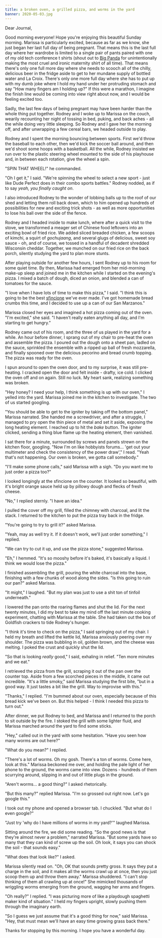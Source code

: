```yaml
---
title: a broken oven, a grilled pizza, and worms in the yard
banner: 2020-05-03.jpg
---
```


Dear Journal,

Good morning everyone!  Hope you're enjoying this beautiful Sunday
morning.  Marissa is particularly excited, because as far as we know,
she just began her last full day of being pregnant.  That means this
is the last full day where her wardrobe is limited to a single pair of
pants paired with one of my old tech conference t shirts (shout out to
[Big Panda] for unintentionally making the most cruel and ironic
maternity shirt of all time).  That means there's only one full more
day where she needs to scooch all of the chilly, delicious beer in the
fridge aside to get to her mundane supply of bottled water and La
Croix.  There's only one more full day where she has to put up with my
dumb joke where I hold my hand under her protruding stomach and say
"How many fingers am I holding up?"  If this were a marathon, I
imagine the finish line would be coming into view right about now, and
I would be feeling excited too.

Sadly, the last few days of being pregnant may have been harder than
the whole thing put together.  Rodney and I woke up to Marissa on the
couch, wearily recounting her night of tossing in bed, puking, and
back aches - all the while doing very little sleeping.  So Rodney and
I gave her the morning off, and after unwrapping a few cereal bars, we
headed outside to play.

Rodney and I spent the morning bouncing between sports.  First we'd
throw the baseball to each other, then we'd kick the soccer ball
around, and then we'd shoot some hoops with a basketball.  All the
while, Rodney insisted we run over to the plastic steering wheel
mounted to the side of his playhouse and, in between each rotation,
give the wheel a spin.

"SPIN THAT WHEEL!" he commanded.

"Oh I get it," I said.  "We're spinning the wheel to select a new
sport - just like Dude Perfect does in their combo sports battles."
Rodney nodded, as if to say _yeah, you finally caught on_.

I also introduced Rodney to the wonder of lobbing balls up to the roof
of our shed and letting them roll back down, which to him opened up
hundreds of possibilities for new and exciting trick shots - as well
as more opportunities to lose his ball over the side of the fence.

Rodney and I headed inside to make lunch, where after a quick visit to
the stove, we transformed a meager set of Chinese food leftovers into
an exciting bowl of fried rice.  We added sliced breaded chicken, a
few scoops of kimchi, a squirt of _gochujaang_, and several glugs of
delicious, sweet soy sauce - oh, and of course, we tossed in a handful
of decadent shredded Wisconsin cheddar.  Together, we munched on our
fried rice on the back porch, silently studying the yard to plan more
stunts.

After playing outside for another few hours, I sent Rodney up to his
room for some quiet time.  By then, Marissa had emerged from her
mid-morning make-up sleep and joined me in the kitchen while I started
on the evening's pizza.  I mixed a batch of dough, diced an onion, and
blended a can of tomatoes for the sauce.

"I love when I have lots of time to make this pizza," I said.  "I
think this is going to be the best [sfincione] we've ever made.  I've
got homemade bread crumbs this time, and I decided to use up a can of
our San Marzanos."  

Marissa closed her eyes and imagined a hot pizza coming out of the
oven.  "I'm excited," she said.  "I haven't really eaten anything all
day, and I'm starting to get hungry."

Rodney came out of his room, and the three of us played in the yard
for a while.  An hour before dinner, I sprang out of my chair to
pre-heat the oven and assemble the pizza.  I poured out the dough onto
a sheet pan, ladled on the sauce, sprinkled the ensemble with a ripped
up ball of fresh mozzarella, and finally spooned over the delicious
pecorino and bread crumb topping.  The pizza was ready for the oven.

I spun around to open the oven door, and to my surprise, it was still
pre-heating.  I cracked open the door and felt inside - drafty, ice
cold.  I clicked the oven off and on again.  Still no luck.  My heart
sank, realizing something was broken.

"Hey honey?  I need your help, I think something is up with our oven,"
I yelled into the yard.  Marissa joined me in the kitchen to
investigate.  The two of us started googling.

"You should be able to get to the igniter by taking off the bottom
panel," Marissa narrated.  She handed me a screwdriver, and after a
struggle, I managed to pry open the thin piece of metal and set it
aside, exposing the long heating element.  I reached up to hit the
_bake_ button.  The igniter clicked, sending a thing blue flame up the
heating element, then vanished.

I sat there for a minute, surrounded by screws and panels strewn on
the kitchen floor, googling.  "Now I'm on like hobbyists
forums... 'get out your multimeter and check the consistency of the
power draw'," I read.  "Yeah that's not happening.  Our oven is
broken, we gotta call somebody."

"I'll make some phone calls," said Marissa with a sigh.  "Do you want
me to just order a pizza too?"

I looked longingly at the sfincione on the counter.  It looked so
beautiful, with it's bright orange sauce held up by pillowy dough and
flecks of fresh cheese.

"No," I replied sternly.  "I have an idea."

I pulled the cover off my grill, filled the chimney with charcoal, and
lit the stack.  I returned to the kitchen to put the pizza tray back
in the fridge.

"You're going to try to grill it?" asked Marissa.

"Yeah, may as well try it.  If it doesn't work, we'll just order
something," I replied.

"We can try to cut it up, and use the pizza stone," suggested
Marissa.

"Eh," I hemmed.  "It's so mooshy before it's baked, it's basically a
liquid.  I think we would lose the pizza."

I finished assembling the grill, pouring the white charcoal into the
base, finishing with a few chunks of wood along the sides.  "Is this
going to ruin our pan?" asked Marissa.

"It might," I laughed.  "But my plan was just to use a shit ton of
tinfoil underneath."

I lowered the pan onto the roaring flames and shut the lid.  For the
next twenty minutes, I did my best to take my mind off the last minute
cooking experiment, chatting with Marissa at the table.  She had taken
out the box of Goldfish crackers to tide Rodney's hunger.

"I think it's time to check on the pizza," I said springing out of my
chair.  I held my breath and lifted the kettle lid, Marissa anxiously
peering over my shoulder.  The pizza was bubbling in oil, golden
brown, and the cheese was melting.  I poked the crust and quickly shut
the lid.

"So that is looking _really_ good," I said, exhaling in relief.  "Ten
more minutes and we eat."

I retrieved the pizza from the grill, scraping it out of the pan over
the counter top.  Aside from a few scorched pieces in the middle, it
came out incredible.  "It's a little smoky," said Marissa studying the
first bite, "but in a good way.  It just tastes a bit like the grill.
Way to improvise with this."

"Thanks," I replied.  "I'm bummed about our oven, especially because
of this bread kick we've been on.  But this helped - I think I needed
this pizza to turn out."

After dinner, we put Rodney to bed, and Marissa and I returned to the
porch to sit outside by the fire.  I stoked the grill with some
lighter fluid, and Marissa marched around the yard to find some
sticks.

"Hey," called out in the yard with some hesitation.  "Have you seen
how many worms are out here?"

"What do you mean?" I replied.

"There's a lot of worms.  Oh my gosh.  There's a ton of worms.  Come
here, look at this."  Marissa beckoned me over, and holding the pale
light of her phone to the ground, the worms came into view.  Dozens -
hundreds of them scurrying around, slipping in and out of little plugs
in the ground.

"Aren't worms... a good thing?" I asked rhetorically.

"But this many?" replied Marissa.  "I'm so grossed out right now.
Let's go google this."

I took out my phone and opened a browser tab.  I chuckled.  "But what
do I even google?"

"Just try 'why do I have millions of worms in my yard?'" laughed
Marissa.

Sitting around the fire, we did some reading.  "So the good news is
that they're almost never a problem," narrated Marissa.  "But some
yards have so many that they can kind of screw up the soil.  Oh look,
it says you can shock the soil - that sounds easy."

"What does that look like?" I asked.

Marissa silently read on.  "Oh, OK that sounds pretty gross.  It says
they put a charge in the soil, and it makes all the worms crawl up at
once, then you just scoop them up and throw them away."  Marissa
shuddered.  "I can't stop thinking of them all crawling up at once!"
She mimicked thousands of wriggling worms emerging from the ground,
wagging her arms and fingers.

"Oh really?" I replied.  "I was picturing more of like a playdough
spaghetti maker kind of situation."  I held my fingers upright, slowly
pushing them through the imaginary earth.

"So I guess we just assume that it's a good thing for now," said
Marissa.  "Hey, that must mean we'll have an easy time growing grass
back there."

Thanks for stopping by this morning.  I hope you have a wonderful day.

[Big Panda]: https://www.bigpanda.io
[sfincione]: https://cookbook.reckerfamily.com/sfincione/

